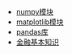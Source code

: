 - [numpy模块](数据分析/1.numpy模块.md)
- [matplotlib模块](数据分析/2.matplotlib库.md)
- [pandas库](数据分析/3.Pandas库的基本使用.md)
- [金融基本知识](数据分析/4.金融基本知识.md)

